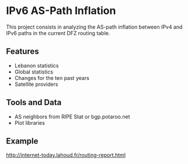 # IPv6 AS-Path Inflation 

This project consists in analyzing the AS-path inflation between IPv4 and IPv6 paths in the current DFZ routing table.

## Features
* Lebanon statistics
* Global statistics
* Changes for the ten past years
* Satellite providers

## Tools and Data
* AS neighbors from RIPE Stat or bgp.potaroo.net
* Plot libraries

## Example
http://internet-today.lahoud.fr/routing-report.html
